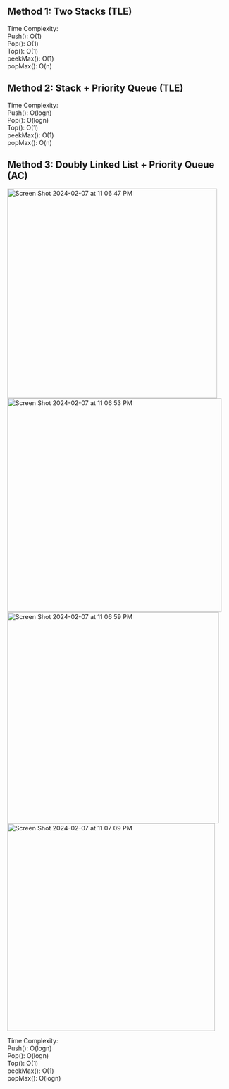 ## Method 1: Two Stacks (TLE)
Time Complexity: </br>
Push(): O(1) </br>
Pop(): O(1) </br>
Top(): O(1) </br>
peekMax(): O(1) </br>
popMax(): O(n) </br>

## Method 2: Stack + Priority Queue (TLE)
Time Complexity: </br>
Push(): O(logn) </br>
Pop(): O(logn) </br>
Top(): O(1) </br>
peekMax(): O(1) </br>
popMax(): O(n) </br>

## Method 3: Doubly Linked List + Priority Queue (AC)

<img width="476" alt="Screen Shot 2024-02-07 at 11 06 47 PM" src="https://github.com/MaiJi97/Leetcode/assets/106039830/2419d838-0118-4b44-a480-e8268c4182e1.png">

<img width="486" alt="Screen Shot 2024-02-07 at 11 06 53 PM" src="https://github.com/MaiJi97/Leetcode/assets/106039830/870587d7-aeea-4b3d-8723-2343fcf2bc34.png">

<img width="480" alt="Screen Shot 2024-02-07 at 11 06 59 PM" src="https://github.com/MaiJi97/Leetcode/assets/106039830/92602b39-0552-41c3-a337-4cd863033074.png">

<img width="471" alt="Screen Shot 2024-02-07 at 11 07 09 PM" src="https://github.com/MaiJi97/Leetcode/assets/106039830/2d85511b-4d6b-4c33-b626-6c7c99f10f4d.png">

Time Complexity: </br>
Push(): O(logn) </br>
Pop(): O(logn) </br>
Top(): O(1) </br>
peekMax(): O(1) </br>
popMax(): O(logn) </br>
